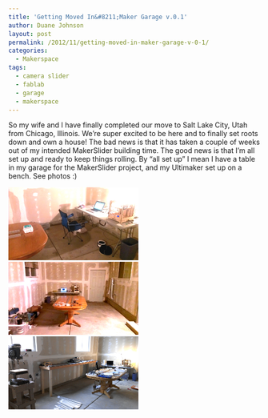 ```yaml
---
title: 'Getting Moved In&#8211;Maker Garage v.0.1'
author: Duane Johnson
layout: post
permalink: /2012/11/getting-moved-in-maker-garage-v-0-1/
categories:
  - Makerspace
tags:
  - camera slider
  - fablab
  - garage
  - makerspace
---
```


So my wife and I have finally completed our move to Salt Lake City, Utah from Chicago, Illinois. We’re super excited to be here and to finally set roots down and own a house! The bad news is that it has taken a couple of weeks out of my intended MakerSlider building time. The good news is that I’m all set up and ready to keep things rolling. By “all set up” I mean I have a table in my garage for the MakerSlider project, and my Ultimaker set up on a bench. See photos :)

<div class="gallery">
  <a rel="gallery20121128" href="/images/2012-11/2012-11-27 Maker Garage.jpg"><img width="260" src="/images/2012-11/2012-11-27 Maker Garage.jpg"></a>
  <a rel="gallery20121128" href="/images/2012-11/2012-11-26 Maker Garage2.jpg"><img width="260" src="/images/2012-11/2012-11-26 Maker Garage2.jpg"></a>
  <a rel="gallery20121128" href="/images/2012-11/2012-12-08 Maker Garage.jpg"><img width="260" src="/images/2012-11/2012-12-08 Maker Garage.jpg"></a>
</div>
